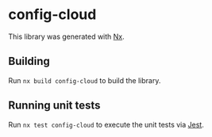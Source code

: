 # config-cloud

This library was generated with [Nx](https://nx.dev).

## Building

Run `nx build config-cloud` to build the library.

## Running unit tests

Run `nx test config-cloud` to execute the unit tests via [Jest](https://jestjs.io).
